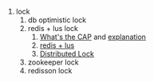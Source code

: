 
1. lock
   1. db optimistic lock
   2. redis + lus lock 
      1. [What's the CAP](https://en.wikipedia.org/wiki/CAP_theorem) and [explanation](https://cloud.tencent.com/developer/article/1860632#:~:text=CAP%20%E7%90%86%E8%AE%BA%EF%BC%8C%E7%9B%B8%E4%BF%A1%E5%BE%88%E5%A4%9A%E4%BA%BA,%E9%A1%B9%E4%B8%AD%E7%9A%84%E4%B8%A4%E9%A1%B9%E3%80%82&text=%E5%A6%82%E6%9E%9C%E6%98%AF%E5%9C%A8%E8%81%8C%E5%9C%BA%E4%B8%8A,%E4%BE%9D%E6%8D%AECAP%20%E5%8E%BB%E5%90%A6%E5%86%B3%E5%AE%83%E3%80%82)
      2. [redis + lus](https://github.com/niceyoo/redis-setnx)
      3. [Distributed Lock](https://blog.csdn.net/jiandanokok/article/details/114296755?ops_request_misc=%257B%2522request%255Fid%2522%253A%2522164191129716780274135599%2522%252C%2522scm%2522%253A%252220140713.130102334..%2522%257D&request_id=164191129716780274135599&biz_id=0&utm_medium=distribute.pc_search_result.none-task-blog-2~all~top_positive~default-1-114296755.first_rank_v2_pc_rank_v29&utm_term=%E5%88%86%E5%B8%83%E5%BC%8F%E9%94%81&spm=1018.2226.3001.4187)
   3. zookeeper lock
   4. redisson lock